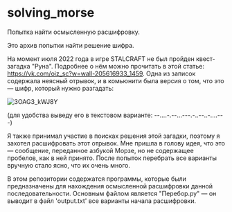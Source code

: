 # solving_morse
Попытка найти осмысленную расшифровку.

Это архив попытки найти решение шифра.

На момент июля 2022 года в игре STALCRAFT не был пройден квест-загадка "Руна". Подробнее о нём можно прочитать в этой статье: https://vk.com/oiz_sc?w=wall-205616933_1459.
Одна из записок содержала неясный отрывок, и в комьюнити была версия о том, что это — шифр, который нужно разгадать:

![3OAG3_kWJ8Y](https://github.com/MonstCat/solving_morse/assets/46306667/0f927e9f-ba58-4745-9a94-91bac3a7e2d1)

(для удобства выведу его в текстовом варианте: --....-.--...---.-..--..-....---)

Я также принимал участие в поисках решения этой загадки, поэтому я захотел расшифровать этот отрывок. Мне пришла в голову идея, что это — сообщение, переданное азбукой Морзе, но не содержащее пробелов, как в ней принято. После попыток перебрать все варианты вручную стало ясно, что их очень много.

В этом репозитории содержатся программы, которые были предназначены для нахождения осмысленной расшифровки данной последовательности. Основным файлом является "Перебор.py" — он выводит в файл 'output.txt' все варианты начала расшифровки.
